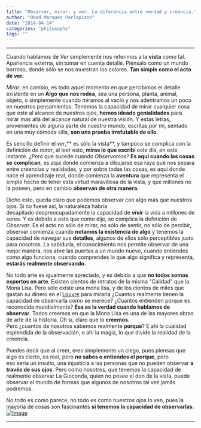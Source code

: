 ```yaml
---
title: "Observar, mirar, y ver. La diferencia entre verdad y creencia."
author: "Obed Marquez Parlapiano"
date: "2014-04-14"
categories: "philosophy"
tags: ""
---
```


* * *

Cuando hablamos de _Ver_ simplemente nos referimos a la **vista** como tal. Apariencia externa, sin tomar en cuenta detalle. Piénsalo como un mundo borroso, donde sólo se nos muestran los colores. **Tan simple como el acto de ver.**

_Mirar_, en cambio, es todo aquel momento en que percibimos el detalle existente en un **Algo** **que nos rodea**, sea una persona, planta, animal, objeto, o simplemente cuando miramos al vacío y nos adentramos un poco en nuestros pensamientos. Tenemos la capacidad de mirar cualquier cosa que este al alcance de nuestros ojos, **hemos ideado genialidades** para mirar mas allá del alcance natural de nuestra visión. Y estas letras, provenientes de alguna parte de nuestro mundo, escritas por mi, sentado en una muy cómoda silla, **son una prueba irrefutable de ello**.

Es sencillo definir el _ver_,** es sólo la vista**, y tampoco se complica con la definición de _mirar_, al leer esto, **miras lo que escribí** este día, en este instante. ¿Pero que sucede cuando _Observamos_? **Es aquí cuando las cosas se** **complican**, es aquí donde comienza a dibujarse esa raya que nos separa entre creencias y realidades, y por sobre todas las cosas, es aquí donde nace el aprendizaje real, donde comienza la **aventura** que representa el simple hecho de tener esta virtud maravillosa de la vista, y que millones no la poseen, pero en cambio **observan de otra manera.**

Dicho esto, queda claro que podemos observar con algo más que nuestros ojos. Si no fuese así, la naturaleza habría decapitado despreocupadamente la capacidad de _**vivir**_ la vida a millones de seres. Y es debido a esto que como dije, se complica la definición de _Observar_. Es el acto no sólo de mirar, no sólo de sentir, no sólo de percibir, observar comienza cuando **notamos la existencia de algo** y tenemos la capacidad de navegar sus **detalles**, algunos de ellos sólo perceptibles justo para nosotros. La sabiduría, el conocimiento nos permite observar de una mejor manera, nos abre las puertas a un mundo nuevo, cuando entiendes como algo funciona, cuando comprendes lo que algo significa y representa, **estarás realmente observando.**

No todo arte es igualmente apreciado, y es debido a que **no todos somos expertos en arte**. Existen cientos de retratos de la misma "Calidad" que la Mona Lisa. Pero sólo existe una mona lisa, y de los cientos de miles que gastan su dinero en el [Louvre](https://www.google.co.ve/search?q=louvre&oq=louvre&aqs=chrome.0.69i59j69i60l2j0l3.934j0j7&sourceid=chrome&es_sm=0&ie=UTF-8) para mirarla ¿Cuantos realmente tienen la capacidad de observarla como se merece? ¿Cuantos entienden porque es reconocida mundialmente? **Esa es la verdad cuando hablamos de observar**. Todos creemos en que la Mona Lisa es una de las mayores obras de arte de la historia. Oh sí, claro que lo **creemos**. Pero ¿cuantos de nosotros sabemos realmente **porque**? E ahí la cualidad esplendida de la observación, e ahí la magia, lo que divide la realidad de la creencia.

Puedes decir que al creer, eres simplemente un ciego, pues piensas que algo es cierto, es real, pero **no sabes o entiendes el porque**, pero eso sería un insulto, una injusticia a las personas que no pueden observar **a través de sus ojos**. Pero como nosotros, que tenemos la capacidad de realmente observar La Gioconda, quien no posee el don de la vista, puede observar el mundo de formas que algunos de nosotros tal vez jamás podremos.

No todo es como parece, no todo es como nuestros ojos lo ven, pues la mayoría de cosas son fascinantes **si tenemos la capacidad de observarlas**.[![Image](https://obedparla.com/wp-content/uploads/2014/04/eyes__by_hunterofsolitude-dvhja4.jpg?w=396)](https://obedparla.com/wp-content/uploads/2014/04/eyes__by_hunterofsolitude-dvhja4.jpg)

* * *
